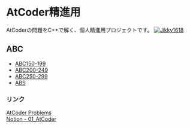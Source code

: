 # AtCoder精進用
AtCoderの問題をC++で解く、個人精進用プロジェクトです。
[![Jikky1618](https://img.shields.io/endpoint?url=https%3A%2F%2Fatcoder-badges.now.sh%2Fapi%2Fatcoder%2Fjson%2FJikky1618?style=flat-square&logo=appveyor)](https://atcoder.jp/users/Jikky1618)

## ABC
- [ABC150-199](https://github.com/Jikky1618/AtCoder/tree/main/ABC/ABC150-199)
- [ABC200-249](https://github.com/Jikky1618/AtCoder/tree/main/ABC/ABC200-249)
- [ABC250-299](https://github.com/Jikky1618/AtCoder/tree/main/ABC/ABC250-299)
- [ABS](https://github.com/Jikky1618/AtCoder/tree/main/ABC/ABS)

### リンク
[AtCoder Problems](https://kenkoooo.com/atcoder/#/table/Jikky1618)  
[Notion - 01_AtCoder](https://www.notion.so/01_Atcoder-2a3deb8db583488c89873d1cab66d867)